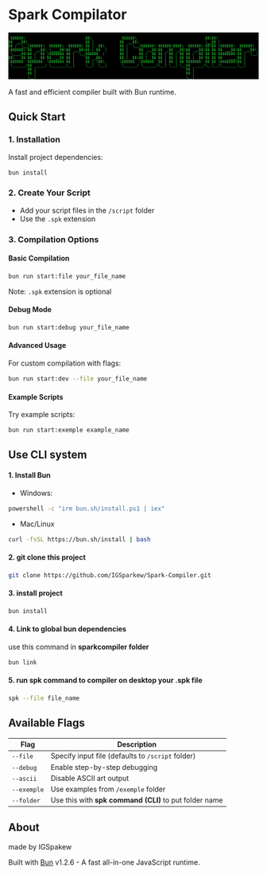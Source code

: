# Spark Compilator

![Spark Logo](./assets/ascii-logo.png)

A fast and efficient compiler built with Bun runtime.

## Quick Start

### 1. Installation
Install project dependencies:
```bash
bun install
```

### 2. Create Your Script
- Add your script files in the `/script` folder
- Use the `.spk` extension

### 3. Compilation Options

#### Basic Compilation
```bash
bun run start:file your_file_name
```
Note: `.spk` extension is optional

#### Debug Mode
```bash
bun run start:debug your_file_name
```

#### Advanced Usage
For custom compilation with flags:
```bash
bun run start:dev --file your_file_name
```

#### Example Scripts
Try example scripts:
```bash
bun run start:exemple example_name
```

## Use CLI system

#### 1. Install Bun

- Windows:
```bash
powershell -c "irm bun.sh/install.ps1 | iex"
```
- Mac/Linux
```bash
curl -fsSL https://bun.sh/install | bash
```

#### 2. git clone this project

```bash
git clone https://github.com/IGSparkew/Spark-Compiler.git
```

#### 3. install project

```bash
bun install
```

#### 4. Link to global bun dependencies
use this command in **sparkcompiler folder**

```bash
bun link
```

#### 5. run spk command to compiler on desktop your .spk file

```bash
spk --file file_name
```


## Available Flags

| Flag | Description |
|------|-------------|
| `--file` | Specify input file (defaults to `/script` folder) |
| `--debug` | Enable step-by-step debugging |
| `--ascii` | Disable ASCII art output |
| `--exemple` | Use examples from `/exemple` folder |
| `--folder` | Use this with **spk command (CLI)** to put folder name |

## About

made by IGSpakew

Built with [Bun](https://bun.sh) v1.2.6 - A fast all-in-one JavaScript runtime.
